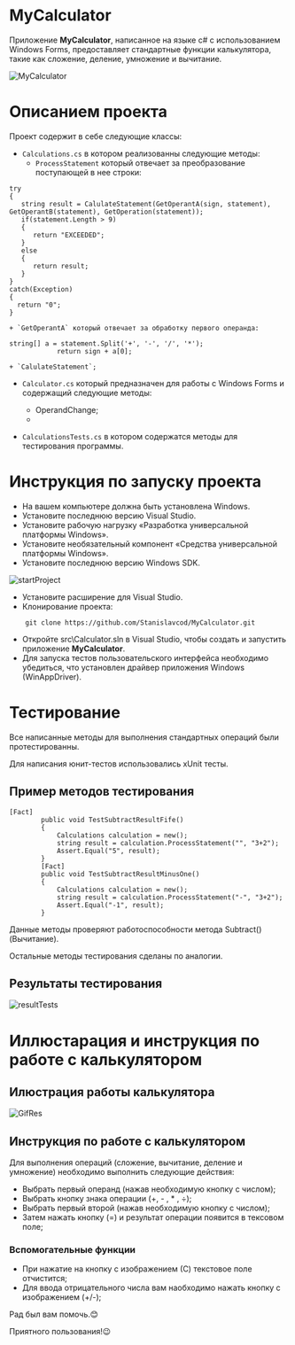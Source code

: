 # MyCalculator 
Приложение __MyCalculator__, написанное на языке с# с использованием Windows Forms, предоставляет стандартные функции калькулятора, такие как сложение, деление, умножение и вычитание.

![MyCalculator](https://user-images.githubusercontent.com/96730744/197638419-24e94850-41a7-46f9-bd4c-c23a7d48ad52.png)

# Oписанием проекта
Проект содержит в себе следующие классы:
+ `Calculations.cs` в котором реализованны следующие методы:
    + `ProcessStatement` который отвечает за преобразование поступающей в нее строки:
```
try
{
   string result = CalulateStatement(GetOperantA(sign, statement), GetOperantB(statement), GetOperation(statement));
   if(statement.Length > 9)
   {
      return "EXCEEDED";
   }
   else
   {
      return result;
   }
}
catch(Exception)
{
  return "0";
}

```

    + `GetOperantA` который отвечает за обработку первого операнда:
    
```
string[] a = statement.Split('+', '-', '/', '*');
            return sign + a[0];
```
    + `CalulateStatement`;
    
+ `Calculator.cs` который предназначен для работы с Windows Forms и содержащий следующие методы:
    + OperandChange;
    + 
    
    

+ `CalculationsTests.cs` в котором содержатся методы для тестирования программы.

# Инструкция по запуску проекта

+ На вашем компьютере должна быть установлена Windows.
+ Установите последнюю версию Visual Studio.
+ Установите рабочую нагрузку «Разработка универсальной платформы Windows».
+ Установите необязательный компонент «Средства универсальной платформы Windows».
+ Установите последнюю версию Windows SDK.

![startProject](https://user-images.githubusercontent.com/96730744/197644537-27ffa0a6-4350-495f-883b-154ead8c3013.png)

+ Установите расширение для Visual Studio.
+ Клонирование проекта: 
```
    git clone https://github.com/Stanislavcod/MyCalculator.git
```
+ Откройте src\Calculator.sln в Visual Studio, чтобы создать и запустить приложение __MyCalculator__.
+ Для запуска тестов пользовательского интерфейса необходимо убедиться, что установлен драйвер приложения Windows (WinAppDriver).

# Тестирование 
Все написанные методы для выполнения стандартных операций были протестированны.

Для написания юнит-тестов использовались xUnit тесты.

## Пример методов тестирования
```
[Fact]
        public void TestSubtractResultFife()
        {
            Calculations calculation = new();
            string result = calculation.ProcessStatement("", "3+2");
            Assert.Equal("5", result);
        }
        [Fact]
        public void TestSubtractResultMinusOne()
        {
            Calculations calculation = new();
            string result = calculation.ProcessStatement("-", "3+2");
            Assert.Equal("-1", result);
        }
```
Данные методы проверяют работоспособности метода Subtract() (Вычитание).

Остальные методы тестирования сделаны по аналогии.

## Результаты тестирования

![resultTests](https://user-images.githubusercontent.com/96730744/197643735-97b336b1-79e2-4108-aa24-973e408aa759.png)

# Иллюстарация и инструкция по работе с калькулятором
## Илюстрация работы калькулятора

![GifRes](https://user-images.githubusercontent.com/96730744/197640702-ca911174-4dd6-4d31-bab0-1694fa052aef.gif)

## Инструкция по работe с калькулятором

Для выполнения операций (сложение, вычитание, деление и умножение) необходимо выполнить следующие действия:
+ Выбрать первый операнд (нажав необходимую кнопку с числом);
+ Выбрать кнопку знака операции (+, - , * , ÷);
+ Выбрать первый второй (нажав необходимую кнопку с числом);
+ Затем нажать кнопку (=) и результат операции появится в тексовом поле;
### Вспомогательные функции
+ При нажатие на кнопку с изображением (С) текстовое поле отчистится;
+ Для ввода отрицательного числа вам наобходимо нажать кнопку с изображением (+/-);

Рад был вам помочь.😊

Приятного пользования!😉
